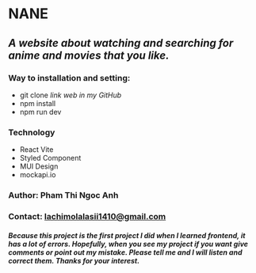 # NANE
## *A website about watching and searching for anime and movies that you like.*
### Way to installation and setting:
  * git clone *link web in my GitHub*
  * npm install
  * npm run dev
### Technology
  * React Vite
  * Styled Component
  * MUI Design
  * mockapi.io
### Author: Pham Thi Ngoc Anh
### Contact: lachimolalasii1410@gmail.com
#### *Because this project is the first project I did when I learned frontend, it has a lot of errors. Hopefully, when you see my project if you want give comments or point out my mistake. Please tell me and I will listen and correct them. Thanks for your interest.*
